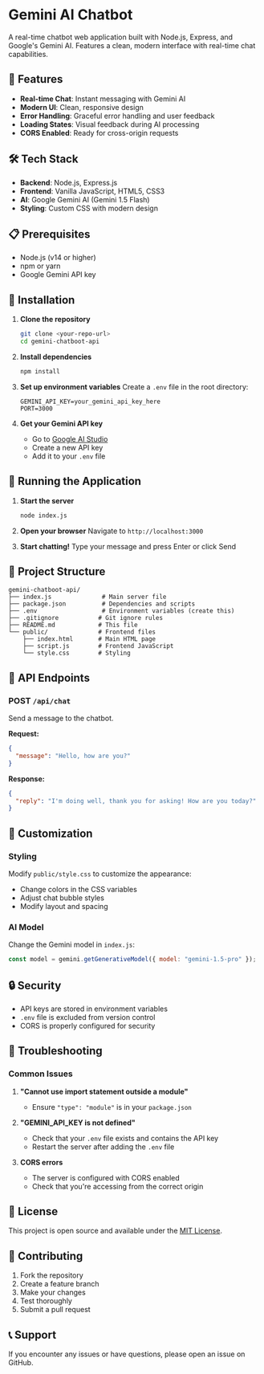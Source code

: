 # Gemini AI Chatbot

A real-time chatbot web application built with Node.js, Express, and Google's Gemini AI. Features a clean, modern interface with real-time chat capabilities.

## 🚀 Features

- **Real-time Chat**: Instant messaging with Gemini AI
- **Modern UI**: Clean, responsive design
- **Error Handling**: Graceful error handling and user feedback
- **Loading States**: Visual feedback during AI processing
- **CORS Enabled**: Ready for cross-origin requests

## 🛠️ Tech Stack

- **Backend**: Node.js, Express.js
- **Frontend**: Vanilla JavaScript, HTML5, CSS3
- **AI**: Google Gemini AI (Gemini 1.5 Flash)
- **Styling**: Custom CSS with modern design

## 📋 Prerequisites

- Node.js (v14 or higher)
- npm or yarn
- Google Gemini API key

## 🔧 Installation

1. **Clone the repository**
   ```bash
   git clone <your-repo-url>
   cd gemini-chatboot-api
   ```

2. **Install dependencies**
   ```bash
   npm install
   ```

3. **Set up environment variables**
   Create a `.env` file in the root directory:
   ```env
   GEMINI_API_KEY=your_gemini_api_key_here
   PORT=3000
   ```

4. **Get your Gemini API key**
   - Go to [Google AI Studio](https://makersuite.google.com/app/apikey)
   - Create a new API key
   - Add it to your `.env` file

## 🚀 Running the Application

1. **Start the server**
   ```bash
   node index.js
   ```

2. **Open your browser**
   Navigate to `http://localhost:3000`

3. **Start chatting!**
   Type your message and press Enter or click Send

## 📁 Project Structure

```
gemini-chatboot-api/
├── index.js              # Main server file
├── package.json          # Dependencies and scripts
├── .env                  # Environment variables (create this)
├── .gitignore           # Git ignore rules
├── README.md            # This file
└── public/              # Frontend files
    ├── index.html       # Main HTML page
    ├── script.js        # Frontend JavaScript
    └── style.css        # Styling
```

## 🔌 API Endpoints

### POST `/api/chat`
Send a message to the chatbot.

**Request:**
```json
{
  "message": "Hello, how are you?"
}
```

**Response:**
```json
{
  "reply": "I'm doing well, thank you for asking! How are you today?"
}
```

## 🎨 Customization

### Styling
Modify `public/style.css` to customize the appearance:
- Change colors in the CSS variables
- Adjust chat bubble styles
- Modify layout and spacing

### AI Model
Change the Gemini model in `index.js`:
```javascript
const model = gemini.getGenerativeModel({ model: "gemini-1.5-pro" });
```

## 🔒 Security

- API keys are stored in environment variables
- `.env` file is excluded from version control
- CORS is properly configured for security

## 🐛 Troubleshooting

### Common Issues

1. **"Cannot use import statement outside a module"**
   - Ensure `"type": "module"` is in your `package.json`

2. **"GEMINI_API_KEY is not defined"**
   - Check that your `.env` file exists and contains the API key
   - Restart the server after adding the `.env` file

3. **CORS errors**
   - The server is configured with CORS enabled
   - Check that you're accessing from the correct origin

## 📝 License

This project is open source and available under the [MIT License](LICENSE).

## 🤝 Contributing

1. Fork the repository
2. Create a feature branch
3. Make your changes
4. Test thoroughly
5. Submit a pull request

## 📞 Support

If you encounter any issues or have questions, please open an issue on GitHub.